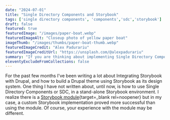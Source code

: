 ```yaml
---
date: "2024-07-01"
title: "Single Directory Components and Storybook"
tags: ['single directory components', 'components','sdc','storybook']
draft: false
featured: true
featuredImage: "/images/paper-boat.webp"
featuredImageAlt: "Closeup photo of yellow paper boat"
imageThumb: "/images/thumbs/paper-boat-thumb.webp"
featuredImageCredit: "Alex Padurariu"
featuredImageCreditUrl: "https://unsplash.com/@alexpadurariu"
summary: "If you are thinking about implementing Single Directory Components, or SDC, in a custom Storybook environment, read on."
eleventyExcludeFromCollections: false
---
```


For the past few months I've been writing a lot about Integrating Storybook with Drupal, and how to build a Drupal theme using Storybook as its design system. One thing I have not written about, until now, is how to use Single Directory Components or SDC, in a stand-alone Storybook environment. I realize there is a [Storybook module](https://drupal.org/project/sdc){target=_blank rel=noopener} but in my case, a custom Storybook implementation proved more successful than using the module. Of course, your experience with the module may be different.
